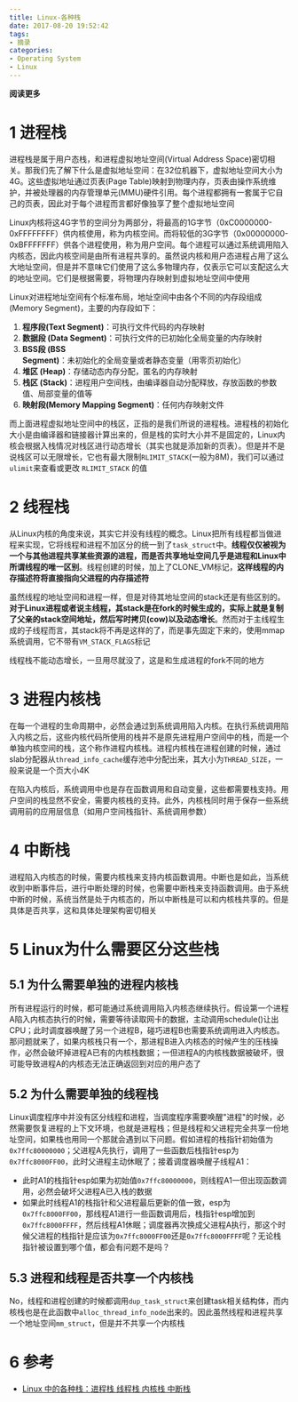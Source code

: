 ```yaml
---
title: Linux-各种栈
date: 2017-08-20 19:52:42
tags: 
- 摘录
categories: 
- Operating System
- Linux
---
```


**阅读更多**

<!--more-->

# 1 进程栈

进程栈是属于用户态栈，和进程虚拟地址空间(Virtual Address Space)密切相关。那我们先了解下什么是虚拟地址空间：在32位机器下，虚拟地址空间大小为4G。这些虚拟地址通过页表(Page Table)映射到物理内存，页表由操作系统维护，并被处理器的内存管理单元(MMU)硬件引用。每个进程都拥有一套属于它自己的页表，因此对于每个进程而言都好像独享了整个虚拟地址空间

Linux内核将这4G字节的空间分为两部分，将最高的1G字节（0xC0000000-0xFFFFFFFF）供内核使用，称为内核空间。而将较低的3G字节（0x00000000-0xBFFFFFFF）供各个进程使用，称为用户空间。每个进程可以通过系统调用陷入内核态，因此内核空间是由所有进程共享的。虽然说内核和用户态进程占用了这么大地址空间，但是并不意味它们使用了这么多物理内存，仅表示它可以支配这么大的地址空间。它们是根据需要，将物理内存映射到虚拟地址空间中使用

Linux对进程地址空间有个标准布局，地址空间中由各个不同的内存段组成(Memory Segment)，主要的内存段如下：

1. **程序段(Text Segment)**：可执行文件代码的内存映射
1. **数据段 (Data Segment)**：可执行文件的已初始化全局变量的内存映射
1. **BSS段 (BSS Segment)**：未初始化的全局变量或者静态变量（用零页初始化）
1. **堆区 (Heap)**：存储动态内存分配，匿名的内存映射
1. **栈区 (Stack)**：进程用户空间栈，由编译器自动分配释放，存放函数的参数值、局部变量的值等
1. **映射段(Memory Mapping Segment)**：任何内存映射文件

而上面进程虚拟地址空间中的栈区，正指的是我们所说的进程栈。进程栈的初始化大小是由编译器和链接器计算出来的，但是栈的实时大小并不是固定的，Linux内核会根据入栈情况对栈区进行动态增长（其实也就是添加新的页表）。但是并不是说栈区可以无限增长，它也有最大限制`RLIMIT_STACK`(一般为8M)，我们可以通过`ulimit`来查看或更改 `RLIMIT_STACK` 的值

# 2 线程栈

从Linux内核的角度来说，其实它并没有线程的概念。Linux把所有线程都当做进程来实现，它将线程和进程不加区分的统一到了`task_struct`中。**线程仅仅被视为一个与其他进程共享某些资源的进程，而是否共享地址空间几乎是进程和Linux中所谓线程的唯一区别**。线程创建的时候，加上了CLONE_VM标记，**这样线程的内存描述符将直接指向父进程的内存描述符**

虽然线程的地址空间和进程一样，但是对待其地址空间的stack还是有些区别的。**对于Linux进程或者说主线程，其stack是在fork的时候生成的，实际上就是复制了父亲的stack空间地址，然后写时拷贝(cow)以及动态增长**。然而对于主线程生成的子线程而言，其stack将不再是这样的了，而是事先固定下来的，使用mmap系统调用，它不带有`VM_STACK_FLAGS`标记

线程栈不能动态增长，一旦用尽就没了，这是和生成进程的fork不同的地方

# 3 进程内核栈

在每一个进程的生命周期中，必然会通过到系统调用陷入内核。在执行系统调用陷入内核之后，这些内核代码所使用的栈并不是原先进程用户空间中的栈，而是一个单独内核空间的栈，这个称作进程内核栈。进程内核栈在进程创建的时候，通过slab分配器从`thread_info_cache`缓存池中分配出来，其大小为`THREAD_SIZE`，一般来说是一个页大小4K

在陷入内核后，系统调用中也是存在函数调用和自动变量，这些都需要栈支持。用户空间的栈显然不安全，需要内核栈的支持。此外，内核栈同时用于保存一些系统调用前的应用层信息（如用户空间栈指针、系统调用参数）

# 4 中断栈

进程陷入内核态的时候，需要内核栈来支持内核函数调用。中断也是如此，当系统收到中断事件后，进行中断处理的时候，也需要中断栈来支持函数调用。由于系统中断的时候，系统当然是处于内核态的，所以中断栈是可以和内核栈共享的。但是具体是否共享，这和具体处理架构密切相关

# 5 Linux为什么需要区分这些栈

## 5.1 为什么需要单独的进程内核栈

所有进程运行的时候，都可能通过系统调用陷入内核态继续执行。假设第一个进程A陷入内核态执行的时候，需要等待读取网卡的数据，主动调用schedule()让出CPU；此时调度器唤醒了另一个进程B，碰巧进程B也需要系统调用进入内核态。那问题就来了，如果内核栈只有一个，那进程B进入内核态的时候产生的压栈操作，必然会破坏掉进程A已有的内核栈数据；一但进程A的内核栈数据被破坏，很可能导致进程A的内核态无法正确返回到对应的用户态了

## 5.2 为什么需要单独的线程栈

Linux调度程序中并没有区分线程和进程，当调度程序需要唤醒"进程"的时候，必然需要恢复进程的上下文环境，也就是进程栈；但是线程和父进程完全共享一份地址空间，如果栈也用同一个那就会遇到以下问题。假如进程的栈指针初始值为`0x7ffc80000000`；父进程A先执行，调用了一些函数后栈指针esp为`0x7ffc8000FF00`，此时父进程主动休眠了；接着调度器唤醒子线程A1：

* 此时A1的栈指针esp如果为初始值`0x7ffc80000000`，则线程A1一但出现函数调用，必然会破坏父进程A已入栈的数据
* 如果此时线程A1的栈指针和父进程最后更新的值一致，esp为`0x7ffc8000FF00`，那线程A1进行一些函数调用后，栈指针esp增加到`0x7ffc8000FFFF`，然后线程A1休眠；调度器再次换成父进程A执行，那这个时候父进程的栈指针是应该为`0x7ffc8000FF00`还是`0x7ffc8000FFFF`呢？无论栈指针被设置到哪个值，都会有问题不是吗？

## 5.3 进程和线程是否共享一个内核栈

No，线程和进程创建的时候都调用`dup_task_struct`来创建task相关结构体，而内核栈也是在此函数中`alloc_thread_info_node`出来的。因此虽然线程和进程共享一个地址空间`mm_struct`，但是并不共享一个内核栈

# 6 参考

* [Linux 中的各种栈：进程栈 线程栈 内核栈 中断栈](http://blog.csdn.net/yangkuanqaz85988/article/details/52403726)
